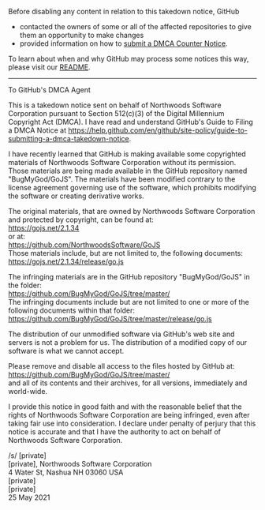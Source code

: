 Before disabling any content in relation to this takedown notice, GitHub
- contacted the owners of some or all of the affected repositories to give them an opportunity to make changes
- provided information on how to [submit a DMCA Counter Notice](https://docs.github.com/en/articles/guide-to-submitting-a-dmca-counter-notice).

To learn about when and why GitHub may process some notices this way, please visit our [README](https://github.com/github/dmca/blob/master/README.md).

---

To GitHub's DMCA Agent

This is a takedown notice sent on behalf of Northwoods Software Corporation pursuant to Section 512(c)(3) of the Digital Millennium Copyright Act (DMCA).  I have read and understand GitHub's Guide to Filing a DMCA Notice at https://help.github.com/en/github/site-policy/guide-to-submitting-a-dmca-takedown-notice.

I have recently learned that GitHub is making available some copyrighted materials of Northwoods Software Corporation without its permission.  Those materials are being made available in the GitHub repository named "BugMyGod/GoJS".  The materials have been modified contrary to the license agreement governing use of the software, which prohibits modifying the software or creating derivative works.

The original materials, that are owned by Northwoods Software Corporation and protected by copyright, can be found at:  
    https://gojs.net/2.1.34  
or at:  
    https://github.com/NorthwoodsSoftware/GoJS  
Those materials include, but are not limited to, the following documents:  
    https://gojs.net/2.1.34/release/go.js  

The infringing materials are in the GitHub repository "BugMyGod/GoJS" in the folder:  
    https://github.com/BugMyGod/GoJS/tree/master/  
The infringing documents include but are not limited to one or more of the following documents within that folder:  
    https://github.com/BugMyGod/GoJS/tree/master/release/go.js  

The distribution of our unmodified software via GitHub's web site and servers is not a problem for us.  The distribution of a modified copy of our software is what we cannot accept.

Please remove and disable all access to the files hosted by GitHub at:  
    https://github.com/BugMyGod/GoJS/tree/master/  
and all of its contents and their archives, for all versions, immediately and world-wide.

I provide this notice in good faith and with the reasonable belief that the rights of Northwoods Software Corporation are being infringed, even after taking fair use into consideration.  I declare under penalty of perjury that this notice is accurate and that I have the authority to act on behalf of Northwoods Software Corporation.

/s/ [private]  
[private], Northwoods Software Corporation  
4 Water St, Nashua NH 03060 USA  
[private]  
[private]  
25 May 2021
